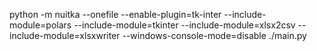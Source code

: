 python -m nuitka  --onefile --enable-plugin=tk-inter  --include-module=polars --include-module=tkinter --include-module=xlsx2csv  --include-module=xlsxwriter  --windows-console-mode=disable     ./main.py
